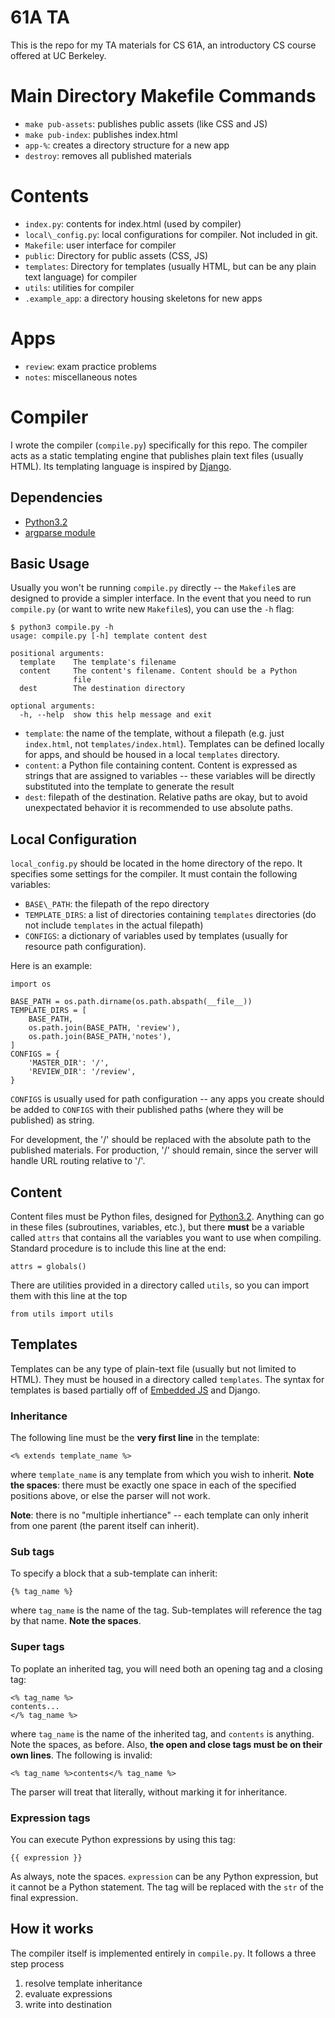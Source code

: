 61A TA
======

This is the repo for my TA materials for CS 61A, an introductory
CS course offered at UC Berkeley.

Main Directory Makefile Commands
================================

* `make pub-assets`: publishes public assets (like CSS and JS)
* `make pub-index`: publishes index.html
* `app-%`: creates a directory structure for a new app
* `destroy`: removes all published materials

Contents
========

* `index.py`: contents for index.html (used by compiler)
* `local\_config.py`: local configurations for compiler. Not included
  in git.
* `Makefile`: user interface for compiler
* `public`: Directory for public assets (CSS, JS)
* `templates`: Directory for templates (usually HTML, but can be any
  plain text language) for compiler
* `utils`: utilities for compiler
* `.example_app`: a directory housing skeletons for new apps

Apps
====

* `review`: exam practice problems
* `notes`: miscellaneous notes

Compiler
========

I wrote the compiler (`compile.py`) specifically for this repo. The
compiler acts as a static templating engine that publishes plain text
files (usually HTML). Its templating language is inspired by
[Django](https://www.djangoproject.com/).

Dependencies
------------

* [Python3.2](http://www.python.org/download/releases/3.2.4/)
* [argparse module](http://docs.python.org/3.2/library/argparse.html)

Basic Usage
-----------

Usually you won't be running `compile.py` directly -- the `Makefile`s
are designed to provide a simpler interface. In the event that you
need to run `compile.py` (or want to write new `Makefile`s), you can
use the `-h` flag:

    $ python3 compile.py -h
    usage: compile.py [-h] template content dest

    positional arguments:
      template    The template's filename
      content     The content's filename. Content should be a Python
                  file
      dest        The destination directory

    optional arguments:
      -h, --help  show this help message and exit

* `template`: the name of the template, without a filepath (e.g. just
  `index.html`, not `templates/index.html`). Templates can be defined
  locally for apps, and should be housed in a local `templates`
  directory.
* `content`: a Python file containing content. Content is expressed as
  strings that are assigned to variables -- these variables will be
  directly substituted into the template to generate the result
* `dest`: filepath of the destination. Relative paths are okay, but
  to avoid unexpectated behavior it is recommended to use absolute
  paths.

Local Configuration
-------------------

`local_config.py` should be located in the home directory of the repo.
It specifies some settings for the compiler. It must contain the
following variables:

* `BASE\_PATH`: the filepath of the repo directory
* `TEMPLATE_DIRS`: a list of directories containing `templates`
  directories (do not include `templates` in the actual filepath)
* `CONFIGS`: a dictionary of variables used by templates (usually for
  resource path configuration).

Here is an example:

    import os

    BASE_PATH = os.path.dirname(os.path.abspath(__file__))
    TEMPLATE_DIRS = [
        BASE_PATH,
        os.path.join(BASE_PATH, 'review'),
        os.path.join(BASE_PATH,'notes'),
    ]
    CONFIGS = {
        'MASTER_DIR': '/',
        'REVIEW_DIR': '/review',
    }

`CONFIGS` is usually used for path configuration -- any apps you
create should be added to `CONFIGS` with their published paths (where
they will be published) as string.

For development, the '/' should be replaced with the absolute path to
the published materials. For production, '/' should remain, since the
server will handle URL routing relative to '/'.

Content
-------

Content files must be Python files, designed for
[Python3.2](http://www.python.org/download/releases/3.2.4/). Anything
can go in these files (subroutines, variables, etc.), but there
**must** be a variable called `attrs` that contains all the variables
you want to use when compiling. Standard procedure is to include this
line at the end:

    attrs = globals()

There are utilities provided in a directory called `utils`, so you can
import them with this line at the top

    from utils import utils

Templates
---------

Templates can be any type of plain-text file (usually but not limited
to HTML). They must be housed in a directory called `templates`. The
syntax for templates is based partially off of [Embedded
JS](http://embeddedjs.com/) and Django.

### Inheritance ###

The following line must be the **very first line** in the template:

    <% extends template_name %>

where `template_name` is any template from which you wish to inherit.
**Note the spaces**: there must be exactly one space in each of the
specified positions above, or else the parser will not work.

**Note**: there is no "multiple inhertiance" -- each template can only
inherit from one parent (the parent itself can inherit).

### Sub tags ###

To specify a block that a sub-template can inherit:

    {% tag_name %}

where `tag_name` is the name of the tag. Sub-templates will reference
the tag by that name. **Note the spaces**.


### Super tags ###

To poplate an inherited tag, you will need both an opening tag and a
closing tag:

    <% tag_name %>
    contents...
    </% tag_name %>

where `tag_name` is the name of the inherited tag, and `contents` is
anything. Note the spaces, as before. Also, **the open and close tags
must be on their own lines**. The following is invalid:

    <% tag_name %>contents</% tag_name %>

The parser will treat that literally, without marking it for
inheritance.

### Expression tags ###

You can execute Python expressions by using this tag:

    {{ expression }}

As always, note the spaces. `expression` can be any Python expression,
but it cannot be a Python statement. The tag will be replaced with the
`str` of the final expression.

How it works
------------

The compiler itself is implemented entirely in `compile.py`. It
follows a three step process

1. resolve template inheritance
2. evaluate expressions
3. write into destination
